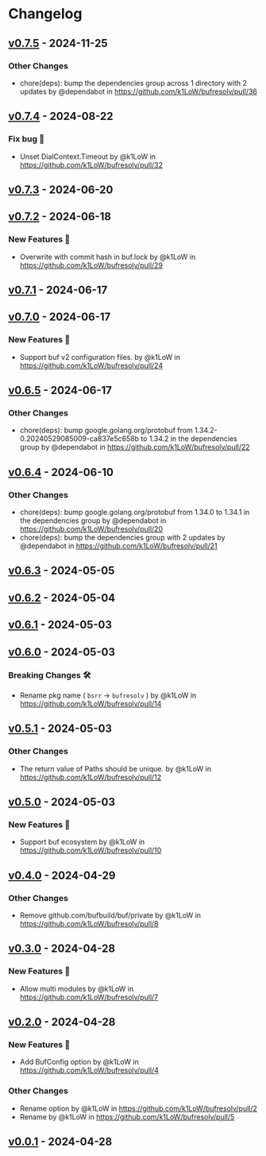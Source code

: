 # Changelog

## [v0.7.5](https://github.com/k1LoW/bufresolv/compare/v0.7.4...v0.7.5) - 2024-11-25
### Other Changes
- chore(deps): bump the dependencies group across 1 directory with 2 updates by @dependabot in https://github.com/k1LoW/bufresolv/pull/36

## [v0.7.4](https://github.com/k1LoW/bufresolv/compare/v0.7.3...v0.7.4) - 2024-08-22
### Fix bug 🐛
- Unset DialContext.Timeout by @k1LoW in https://github.com/k1LoW/bufresolv/pull/32

## [v0.7.3](https://github.com/k1LoW/bufresolv/compare/v0.7.2...v0.7.3) - 2024-06-20

## [v0.7.2](https://github.com/k1LoW/bufresolv/compare/v0.7.1...v0.7.2) - 2024-06-18
### New Features 🎉
- Overwrite with commit hash in buf.lock by @k1LoW in https://github.com/k1LoW/bufresolv/pull/29

## [v0.7.1](https://github.com/k1LoW/bufresolv/compare/v0.7.0...v0.7.1) - 2024-06-17

## [v0.7.0](https://github.com/k1LoW/bufresolv/compare/v0.6.5...v0.7.0) - 2024-06-17
### New Features 🎉
- Support buf v2 configuration files. by @k1LoW in https://github.com/k1LoW/bufresolv/pull/24

## [v0.6.5](https://github.com/k1LoW/bufresolv/compare/v0.6.4...v0.6.5) - 2024-06-17
### Other Changes
- chore(deps): bump google.golang.org/protobuf from 1.34.2-0.20240529085009-ca837e5c658b to 1.34.2 in the dependencies group by @dependabot in https://github.com/k1LoW/bufresolv/pull/22

## [v0.6.4](https://github.com/k1LoW/bufresolv/compare/v0.6.3...v0.6.4) - 2024-06-10
### Other Changes
- chore(deps): bump google.golang.org/protobuf from 1.34.0 to 1.34.1 in the dependencies group by @dependabot in https://github.com/k1LoW/bufresolv/pull/20
- chore(deps): bump the dependencies group with 2 updates by @dependabot in https://github.com/k1LoW/bufresolv/pull/21

## [v0.6.3](https://github.com/k1LoW/bufresolv/compare/v0.6.2...v0.6.3) - 2024-05-05

## [v0.6.2](https://github.com/k1LoW/bufresolv/compare/v0.6.1...v0.6.2) - 2024-05-04

## [v0.6.1](https://github.com/k1LoW/bufresolv/compare/v0.6.0...v0.6.1) - 2024-05-03

## [v0.6.0](https://github.com/k1LoW/bufresolv/compare/v0.5.1...v0.6.0) - 2024-05-03
### Breaking Changes 🛠
- Rename pkg name ( `bsrr` -> `bufresolv` ) by @k1LoW in https://github.com/k1LoW/bufresolv/pull/14

## [v0.5.1](https://github.com/k1LoW/bufresolv/compare/v0.5.0...v0.5.1) - 2024-05-03
### Other Changes
- The return value of Paths should be unique. by @k1LoW in https://github.com/k1LoW/bufresolv/pull/12

## [v0.5.0](https://github.com/k1LoW/bufresolv/compare/v0.4.0...v0.5.0) - 2024-05-03
### New Features 🎉
- Support buf ecosystem by @k1LoW in https://github.com/k1LoW/bufresolv/pull/10

## [v0.4.0](https://github.com/k1LoW/bufresolv/compare/v0.3.0...v0.4.0) - 2024-04-29
### Other Changes
- Remove github.com/bufbuild/buf/private by @k1LoW in https://github.com/k1LoW/bufresolv/pull/8

## [v0.3.0](https://github.com/k1LoW/bufresolv/compare/v0.2.0...v0.3.0) - 2024-04-28
### New Features 🎉
- Allow multi modules by @k1LoW in https://github.com/k1LoW/bufresolv/pull/7

## [v0.2.0](https://github.com/k1LoW/bufresolv/compare/v0.1.0...v0.2.0) - 2024-04-28
### New Features 🎉
- Add BufConfig option by @k1LoW in https://github.com/k1LoW/bufresolv/pull/4
### Other Changes
- Rename option by @k1LoW in https://github.com/k1LoW/bufresolv/pull/2
- Rename by @k1LoW in https://github.com/k1LoW/bufresolv/pull/5

## [v0.0.1](https://github.com/k1LoW/bufresolv/commits/v0.0.1) - 2024-04-28
